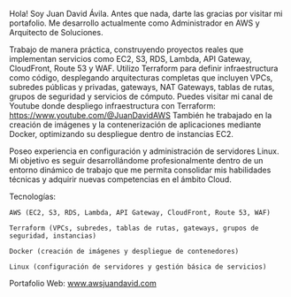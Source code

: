
Hola! Soy Juan David Ávila. Antes que nada, darte las gracias por visitar mi portafolio. Me desarrollo actualmente como Administrador en AWS y Arquitecto de Soluciones.

Trabajo de manera práctica, construyendo proyectos reales que implementan servicios como EC2, S3, RDS, Lambda, API Gateway, CloudFront, Route 53 y WAF.
Utilizo Terraform para definir infraestructura como código, desplegando arquitecturas completas que incluyen VPCs, subredes públicas y privadas, gateways, NAT Gateways, tablas de rutas, grupos de seguridad y servicios de cómputo. Puedes visitar mi canal de Youtube donde despliego infraestructura con Terraform: https://www.youtube.com/@JuanDavidAWS
También he trabajado en la creación de imágenes y la contenerización de aplicaciones mediante Docker, optimizando su despliegue dentro de instancias EC2.

Poseo experiencia en configuración y administración de servidores Linux.
Mi objetivo es seguir desarrollándome profesionalmente dentro de un entorno dinámico de trabajo que me permita consolidar mis habilidades técnicas y adquirir nuevas competencias en el ámbito Cloud.

Tecnologías:

    AWS (EC2, S3, RDS, Lambda, API Gateway, CloudFront, Route 53, WAF)

    Terraform (VPCs, subredes, tablas de rutas, gateways, grupos de seguridad, instancias)

    Docker (creación de imágenes y despliegue de contenedores)

    Linux (configuración de servidores y gestión básica de servicios)

Portafolio Web: www.awsjuandavid.com



